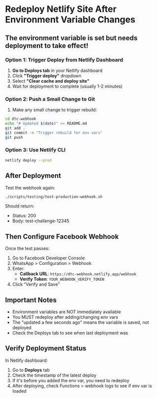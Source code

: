 # Redeploy Netlify Site After Environment Variable Changes

## The environment variable is set but needs deployment to take effect!

### Option 1: Trigger Deploy from Netlify Dashboard

1. **Go to Deploys tab** in your Netlify dashboard
2. Click **"Trigger deploy"** dropdown
3. Select **"Clear cache and deploy site"**
4. Wait for deployment to complete (usually 1-2 minutes)

### Option 2: Push a Small Change to Git

1. Make any small change to trigger rebuild:
```bash
cd dtc-webhook
echo "# Updated $(date)" >> README.md
git add .
git commit -m "Trigger rebuild for env vars"
git push
```

### Option 3: Use Netlify CLI

```bash
netlify deploy --prod
```

## After Deployment

Test the webhook again:
```bash
./scripts/testing/test-production-webhook.sh
```

Should return:
- Status: 200
- Body: test-challenge-12345

## Then Configure Facebook Webhook

Once the test passes:

1. Go to Facebook Developer Console
2. WhatsApp > Configuration > Webhook
3. Enter:
   - **Callback URL**: `https://dtc-webhook.netlify.app/webhook`
   - **Verify Token**: `YOUR_WEBHOOK_VERIFY_TOKEN`
4. Click "Verify and Save"

## Important Notes

- Environment variables are NOT immediately available
- You MUST redeploy after adding/changing env vars
- The "updated a few seconds ago" means the variable is saved, not deployed
- Check the Deploys tab to see when last deployment was

## Verify Deployment Status

In Netlify dashboard:
1. Go to **Deploys** tab
2. Check the timestamp of the latest deploy
3. If it's before you added the env var, you need to redeploy
4. After deploying, check Functions > webhook logs to see if env var is loaded
